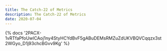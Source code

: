 ```yaml
---
title: The Catch-22 of Metrics
description: The Catch-22 of Metrics
date: 2020-07-04
---
```

<body style="margin:0">
{% docs '2PACX-1vRTfaPfoUwlCAoj1ny4StyHCYdBvF5gABuDEMsRMZuZdUKVBQVCqqzx3st2WGyo_D1j93chcBGvv9Kg' %}